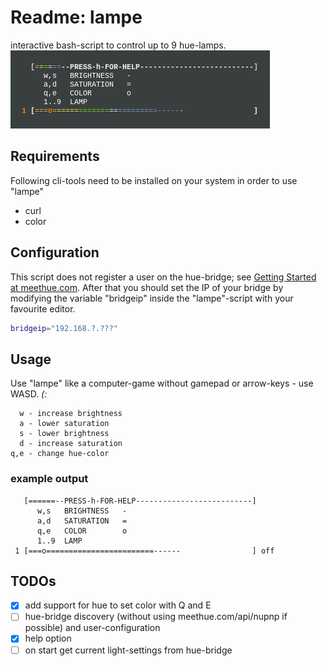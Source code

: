 # Readme: lampe
interactive bash-script to control up to 9 hue-lamps.
![lampe](/lampe.png)

## Requirements
Following cli-tools need to be installed on your system in order to use "lampe"
- curl
- color

## Configuration
This script does not register a user on the hue-bridge; see [Getting Started at meethue.com](http://www.developers.meethue.com/documentation/getting-started). After that you should set the IP of your bridge by modifying the variable "bridgeip" inside the "lampe"-script with your favourite editor.
```.sh
bridgeip="192.168.?.???"
```
## Usage
Use "lampe" like a computer-game without gamepad or arrow-keys - use WASD. *(:*
```
  w - increase brightness
  a - lower saturation
  s - lower brightness
  d - increase saturation
q,e - change hue-color
```

### example output 

``` 
   [======--PRESS-h-FOR-HELP--------------------------]
      w,s   BRIGHTNESS   -
      a,d   SATURATION   =
      q,e   COLOR        o
      1..9  LAMP
 1 [===o========================------                ] off 
```

## TODOs
- [x] add support for hue to set color with Q and E
- [ ] hue-bridge discovery (without using meethue.com/api/nupnp if possible) and user-configuration
- [x] help option
- [ ] on start get current light-settings from hue-bridge
